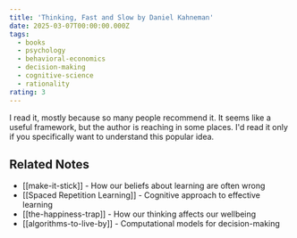 ```yaml
---
title: 'Thinking, Fast and Slow by Daniel Kahneman'
date: 2025-03-07T00:00:00.000Z
tags:
  - books
  - psychology
  - behavioral-economics
  - decision-making
  - cognitive-science
  - rationality
rating: 3
---
```

I read it, mostly because so many people recommend it. It seems like a useful framework, but the author is reaching in some places. I'd read it only if you specifically want to understand this popular idea.

## Related Notes
- [[make-it-stick]] - How our beliefs about learning are often wrong
- [[Spaced Repetition Learning]] - Cognitive approach to effective learning
- [[the-happiness-trap]] - How our thinking affects our wellbeing
- [[algorithms-to-live-by]] - Computational models for decision-making
